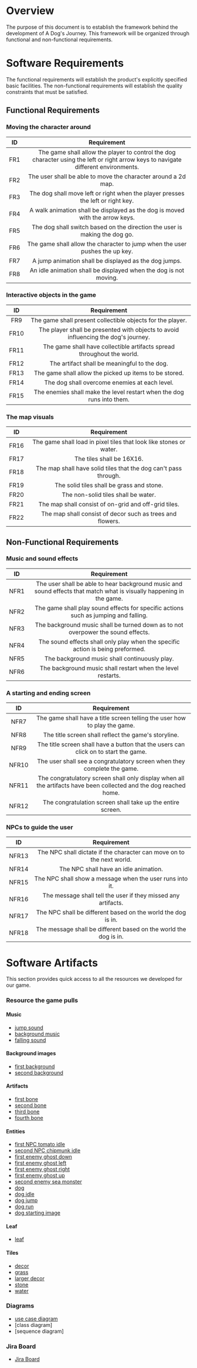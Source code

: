 # Overview

The purpose of this document is to establish the framework behind the development of A Dog's Journey. This framework 
will be organized through functional and non-functional requirements.

# Software Requirements

The functional requirements will establish the product's explicitly specified basic facilities. The non-functional 
requirements will establish the quality constraints that must be satisfied.

## Functional Requirements

### Moving the character around 

| ID  |                                                             Requirement                                                             | 
|:---:|:-----------------------------------------------------------------------------------------------------------------------------------:| 
| FR1 | The game shall allow the player to control the dog character using the left or right arrow keys to navigate different environments. | 
| FR2 |                                    The user shall be able to move the character around a 2d map.                                    | 
| FR3 |                           The dog shall move left or right when the player presses the left or right key.                           | 
| FR4 |                            A walk animation shall be displayed as the dog is moved with the arrow keys.                             |
| FR5 |                            The dog shall switch based on the direction the user is making the dog go.                            |
| FR6 |                             The game shall allow the character to jump when the user pushes the up key.                             |
| FR7 |                                        A jump animation shall be displayed as the dog jumps.                                        |
| FR8 |                                   An idle animation shall be displayed when the dog is not moving.                                   |


### Interactive objects in the game

|  ID  |                                     Requirement                                     | 
|:----:|:-----------------------------------------------------------------------------------:|
| FR9  |             The game shall present collectible objects for the player.              | 
| FR10 | The player shall be presented with objects to avoid influencing the dog's journey. | 
| FR11 |       The game shall have collectible artifacts spread throughout the world.        | 
| FR12 |                    The artifact shall be meaningful to the dog.                     | 
| FR13 |               The game shall allow the picked up items to be stored.                |
| FR14 |                    The dog shall overcome enemies at each level.                    |
| FR15 |        The enemies shall make the level restart when the dog runs into them.        |

### The map visuals

|  ID  |                            Requirement                             | 
|:----:|:------------------------------------------------------------------:|
| FR16 | The game shall load in pixel tiles that look like stones or water. | 
| FR17 |                     The tiles shall be 16X16.                      | 
| FR18 |  The map shall have solid tiles that the dog can't pass through.   | 
| FR19 |             The solid tiles shall be grass and stone.              | 
| FR20 |                The non-solid tiles shall be water.                 | 
| FR21 |        The map shall consist of on-grid and off-grid tiles.        | 
| FR22 |     The map shall consist of decor such as trees and flowers.      | 


## Non-Functional Requirements

### Music and sound effects 

|  ID  |                                                     Requirement                                                      | 
|:----:|:--------------------------------------------------------------------------------------------------------------------:| 
| NFR1 | The user shall be able to hear background music and sound effects that match what is visually happening in the game. | 
| NFR2 |                 The game shall play sound effects for specific actions such as jumping and falling.                  |
| NFR3 |                  The background music shall be turned down as to not overpower the sound effects.                   |
| NFR4 |                    The sound effects shall only play when the specific action is being preformed.                    |
| NFR5 |                                    The background music shall continuously play.                                     |
| NFR6 |                             The background music shall restart when the level restarts.                              |

### A starting and ending screen

|  ID   |                                                    Requirement                                                    | 
|:-----:|:-----------------------------------------------------------------------------------------------------------------:| 
| NFR7  |                     The game shall have a title screen telling the user how to play the game.                     | 
| NFR8  |                               The title screen shall reflect the game's storyline.                                |
| NFR9  |                The title screen shall have a button that the users can click on to start the game.                |
| NFR10 |                      The user shall see a congratulatory screen when they complete the game.                      | 
| NFR11 | The congratulatory screen shall only display when all the artifacts have been collected and the dog reached home. |
| NFR12 |                            The congratulation screen shall take up the entire screen.                             |

### NPCs to guide the user

|  ID   |                              Requirement                              | 
|:-----:|:---------------------------------------------------------------------:| 
| NFR13 | The NPC shall dictate if the character can move on to the next world. | 
| NFR14 |                 The NPC shall have an idle animation.                 |
| NFR15 |       The NPC shall show a message when the user runs into it.        |
| NFR16 | The message shall tell the user if they missed any artifacts.  | 
| NFR17 |     The NPC shall be different based on the world the dog is in.      |
| NFR18 |   The message shall be different based on the world the dog is in.    |

# Software Artifacts

This section provides quick access to all the resources we developed for our game. 

### Resource the game pulls
#### Music
* [jump sound](artifacts/jump-sound.mp3)
* [background music](artifacts/backgroundmusic.mp3)
* [falling sound](artifacts/artifacts_falling.mp3)
#### Background images
* [first background](artifacts/images/background.jpg)
* [second background](artifacts/images/forest-background.png)
#### Artifacts
* [first bone](artifacts/images/artifacts/0.png)
* [second bone](artifacts/images/artifacts/1.png)
* [third bone](artifacts/images/artifacts/2.png)
* [fourth bone](artifacts/images/artifacts/3.png)
#### Entities
* [first NPC tomato idle](artifacts/images/entities/NPC/tomato)
* [second NPC chipmunk idle](artifacts/images/entities/NPC/Chipmunk)
* [first enemy ghost down](artifacts/images/entities/ghost/down)
* [first enemy ghost left](artifacts/images/entities/ghost/left)
* [first enemy ghost right](artifacts/images/entities/ghost/right)
* [first enemy ghost up](artifacts/images/entities/ghost/up)
* [second enemy sea monster](artifacts/images/entities/seaMonster/0.png)
* [dog](artifacts/images/entities/player/player.png)
* [dog idle](artifacts/images/entities/player/idle)
* [dog jump](artifacts/images/entities/player/jump)
* [dog run](artifacts/images/entities/player/run)
* [dog starting image](artifacts/images/entities/player/thing/00.png)
#### Leaf
* [leaf](artifacts/images/float/0.png)
#### Tiles
* [decor](artifacts/images/tiles/decor)
* [grass](artifacts/images/tiles/grass)
* [larger decor](artifacts/images/tiles/large_decor)
* [stone](artifacts/images/tiles/stone/0.png)
* [water](artifacts/images/tiles/water)


### Diagrams
* [use case diagram](artifacts/use_case_diagram/UseCaseDiagram.pdf)
* [class diagram]
* [sequence diagram]

### Jira Board
* [Jira Board](https://lokds.atlassian.net/jira/software/projects/SCRUM/boards/1)
